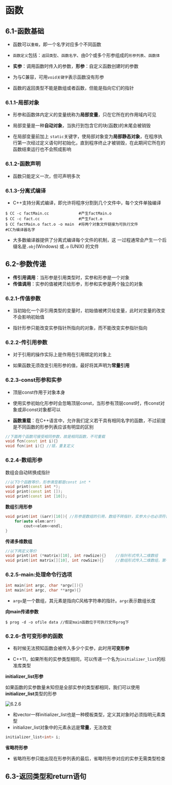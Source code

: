 # 函数



## 6.1-函数基础

- 函数可以`重载`，即一个名字对应多个不同函数

- `函数定义`包括：`返回类型`、`函数名字`、由0个或多个形参组成的`形参列表`、`函数体`

- **实参**：调用函数时传入的参数，**形参**：自定义函数创建时的参数

- 为与C兼容，可用`void关键字`表示函数没有形参

- 函数的返回类型不能是数组或者函数，但能是指向它们的指针



### 6.1.1-局部对象

- 形参和函数体内定义的变量统称为**局部变量**，只在它所在的作用域内可见

- 局部变量是一种**自动对象**，当执行到包含它的块(函数)的末尾会被销毁

- 在局部变量前加上 `static`关键字，使局部对象变为**局部静态对象**，在程序执行第一次经过定义语句时初始化，直到程序终止才被销毁，在此期间它所在的函数结束运行也不会照成影响



### 6.1.2-函数声明

- 函数只能定义一次，但可声明多次



### 6.1.3-分离式编译

- C++支持分离式编译，即允许将程序分割到几个文件中，每个文件单独编译

```shell
$ CC -c factMain.cc             #产生factMain.o
$ CC -c fact.cc                 #产生fact.o
$ CC factMain.o fact.o -o main  #将两个对象文件链接为可执行文件
#CC为编译器名字
```

- 大多数编译器提供了分离式编译每个文件的机制，这 一过程通常会产生一个后缀名是`.obj`(Windows) 或`.o` (UNIX) 的文件



## 6.2-参数传递

- **传引用调用**：当形参是引用类型时，实参和形参是一个对象
- **传值调用**：实参的值被拷贝给形参，形参和实参是两个独立的对象



### 6.2.1-传值参数

- 当初始化一个非引用类型的变量时，初始值被拷贝给变量，此时对变量的改变不会影响初始值

- 指针形参只能改变实参指针所指向的对象，而不能改变实参指针指向



### 6.2.2-传引用参数

- 对于引用的操作实际上是作用在引用绑定的对象上

- 如果函数无须改变引用形参的值，最好将其声明为**常量引用**



### 6.2.3-const形参和实参

- 顶层const作用于对象本身

- 使用实参初始化形参时会忽略顶层const，当形参有顶层const时，传const对象或非const对象都可以

- **函数重载**：在C++语言中，允许我们定义若干具有相同名字的函数，不过前提是不同函数的形参列表应该有明显的区别

```c++
//下面两个函数可接受相同参数，故是相同函数，不可重载
void fcn(const int i){}
void fcn(int i){} //错，重复定义
```



### 6.2.4-数组形参

数组会自动转换成指针

```c++
//以下3个函数等价，形参类型都是const int *
void print(const int *);
void print(const int []);
void print(const int [10]);
```



**数组引用形参**

```c++
void print(int (&arr)[10]){ //形参是数组的引用，数组不转指针，实参大小也必须符合
    for(auto elem:arr)
        cout<<elem<<endl;
}
```



**传递多维数组**

```c++
//以下两定义等价
void print(int (*matrix)[10], int rowSize){}    //指针形式传入二维数组
void print(int matrix[][10], int rowSize){}     //数组形式传入二维数组，第一个维度可省略
```



### 6.2.5-main:处理命令行选项



```c++
int main(int argc, char *argv[]){}
int main(int argc, char **argv){}
```

- `argv`是一个数组，其元素是指向C风格字符串的指针。`argc`表示数组长度



**向main传递参数**

```shell
$ prog -d -o ofile data //假定main函数位于可执行文件prog下
```



### 6.2.6-含可变形参的函数

- 有时候无法预知函数会被传入多少个实参，此时用**可变形参**

- C++11，如果所有的实参类型相同，可以传递一个名为`initializer_list`的标准库类型



**initializer_list形参**

如果函数的实参数量未知但是全部实参的类型都相同，我们可以使用**initializer_list**类型的形参



![6.2.6](C:\Users\Mirai\Desktop\Work\Mark\Sources\images\6.2.6.png)

- 和vector一样initializer_list也是一种模板类型，定义其对象时必须指明元素类型
- initializer_list对象中的元素永远是**常量**，无法改变

```c++
initializer_list<int> i;
```



**省略符形参**

- 省略符形参只能出现在形参列表的最后，省略符形参对应的实参无需类型检查



## 6.3-返回类型和return语句

 